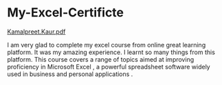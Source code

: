 # My-Excel-Certificte
[Kamalpreet.Kaur.pdf](https://github.com/user-attachments/files/16321081/Kamalpreet.Kaur.pdf)


I am very glad to complete my excel course from online great learning platform.
It was my amazing experience. I learnt so many things from this platform.
This course covers a range of topics aimed at improving proficiency in Microsoft Excel ,
a powerful spreadsheet software widely used in business and personal applications .

